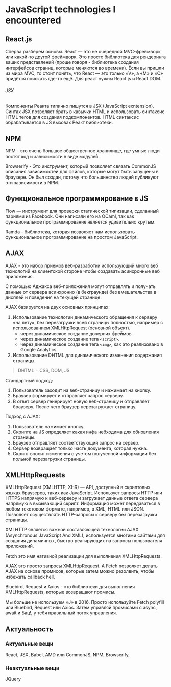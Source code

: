 # JavaScript technologies I encountered

## React.js

Сперва разберем основы. React — это не очередной MVC-фреймворк или какой-то другой фреймворк. Это просто библиотека для рендеринга ваших представлений (проще говоря - библиотека создания интерфейсов страниц, которые меняются во времени). Если вы пришли из мира MVC, то стоит понять, что React — это только «V», а «M» и «C» придётся поискать где-то ещё. Для реакт нужны React.js и React DOM.

###### JSX

Компоненты Реакта типично пишутся в JSX (JavaScript exntension). Синтах JSX позволяет брать в кавычки HTML и использовать синтаксис HTML тегов для создания подкомпонентов. HTML синтаксис обрабатывается в JS вызовах Реакт библиотеки.

## NPM

NPM - это очень большое общественное хранилище, где умные люди постят код и зависимости в виде модулей.

Browserify -  Это инструмент, который позволяет связать CommonJS описания зависимостей для файлов, которые могут быть запущены в браузере. Он был создан, потому что большинство людей публикуют эти зависимости в NPM.

## Функциональное программирование в JS

Flow — инструмент для проверки статической типизации, сделанный парнями из Facebook. Они написали его на OCaml, так как функциональное программирование является удивительно крутым.

Ramda - библиотека, которая позволяет нам использовать функциональное программирование на простом JavaScript.

## AJAX

AJAX - это набор приемов веб-разработки использующий много веб технологий на клиентской стороне чтобы создавать асинхронные веб приложения.

С помощью Аджакса веб-приложения могут отправлять и получать данные от сервера асинхронно (в бекграунде) без вмешательства в дисплей и поведения на текущей странице.

AJAX базируется на двух основных принципах:
1. Использование технологии динамического обращения к серверу «на лету», без перезагрузки всей страницы полностью, например с использованием XMLHttpRequest (основной объект).
   - через динамическое создание дочерних фреймов.
   - через динамическое создание тега `<script>`.
   - через динамическое создание тега `<img>`, как это реализовано в Google Analytics.
2. Использование DHTML для динамического изменения содержания страницы.
> DHTML = CSS, DOM, JS

Стандартный подход:
1. Пользователь заходит на веб-страницу и нажимает на кнопку.
2. Браузер формирует и отправляет запрос серверу.
3. В ответ сервер генерирует новую веб-страницу и отправляет браузеру. После чего браузер перезагружает страницу.

Подход с AJAX:
1. Пользователь нажимает кнопку.
2. Скрипте на JS определяет какая инфа небходима для обновления страницы.
3. Браузер отправляет соответствующий запрос на сервер.
4. Сервер возвращает только часть документа, которая нужна.
5. Скрипт вносит изменения с учетом полученной информации без польной перезагрузки страницы.

## XMLHttpRequests

XMLHttpRequest (XMLHTTP, XHR) — API, доступный в скриптовых языках браузеров, таких как JavaScript. Использует запросы HTTP или HTTPS напрямую к веб-серверу и загружает данные ответа сервера напрямую в вызывающий скрипт. Информация может передаваться в любом текстовом формате, например, в XML, HTML или JSON. Позволяет осуществлять HTTP-запросы к серверу без перезагрузки страницы.

XMLHTTP является важной составляющей технологии AJAX (Asynchronous JavaScript And XML), используется многими сайтами для создания динамичных, быстро реагирующих на запросы пользователя приложений. 

Fetch это имя нативной реализации для выполнения XMLHttpRequests.

AJAX это просто запросы XMLHttpRequest. А Fetch позволяет делать AJAX на основе промисов, которые затем можно резолвить, чтобы избежать callback hell.

Bluebird, Request и Axios - это библиотеки для выполнения XMLHttpRequests, которые возвращают промисы.

Мы больше не используем «J» в 2016. Просто используйте Fetch polyfill или Bluebird, Request или Axios. Затем управляй промисами с async, await и Бац!, у тебя правильный поток управления.

## Актуальность

### Актуальные вещи
React, JSX, Babel, AMD или CommonJS, NPM, Browserify,

### Неактуальные вещи
JQuery

